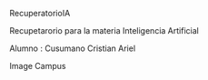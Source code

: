 RecuperatorioIA

Recupetarorio para la materia Inteligencia Artificial

Alumno : Cusumano Cristian Ariel

Image Campus
